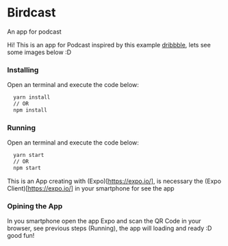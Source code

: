 # Birdcast
An app for podcast

Hi! This is an app for Podcast inspired by this example [dribbble](https://dribbble.com/shots/11580696-Podcast-App-Exploration), lets see some images below :D

### Installing

Open an terminal and execute the code below:
```bash
  yarn install
  // OR
  npm install
```

### Running

Open an terminal and execute the code below:

```bash
  yarn start
  // OR
  npm start
```

This is an App creating with (Expo)[https://expo.io/], is necessary the (Expo Client)[https://expo.io/] in your smartphone for see the app

### Opining the App

In you smartphone open the app Expo and scan the QR Code in your browser, see previous steps (Running), the app will loading and ready :D good fun!
